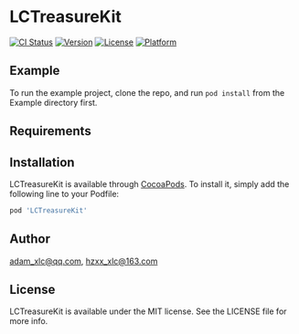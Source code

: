 # LCTreasureKit

[![CI Status](https://img.shields.io/travis/adam_xlc@qq.com/LCTreasureKit.svg?style=flat)](https://travis-ci.org/adam_xlc@qq.com/LCTreasureKit)
[![Version](https://img.shields.io/cocoapods/v/LCTreasureKit.svg?style=flat)](https://cocoapods.org/pods/LCTreasureKit)
[![License](https://img.shields.io/cocoapods/l/LCTreasureKit.svg?style=flat)](https://cocoapods.org/pods/LCTreasureKit)
[![Platform](https://img.shields.io/cocoapods/p/LCTreasureKit.svg?style=flat)](https://cocoapods.org/pods/LCTreasureKit)

## Example

To run the example project, clone the repo, and run `pod install` from the Example directory first.

## Requirements

## Installation

LCTreasureKit is available through [CocoaPods](https://cocoapods.org). To install
it, simply add the following line to your Podfile:

```ruby
pod 'LCTreasureKit'
```

## Author

adam_xlc@qq.com, hzxx_xlc@163.com

## License

LCTreasureKit is available under the MIT license. See the LICENSE file for more info.
